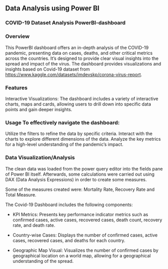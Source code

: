 ## Data Analysis using Power BI

### COVID-19 Dataset Analysis PowerBI-dashboard

### Overview 

This PowerBI dashboard offers an in-depth analysis of the COVID-19 pandemic, presenting data on cases, deaths, and other critical metrics across the countries. It’s designed to provide clear visual insights into the spread and impact of the virus. The dashboard provides visualizations and insights based on Covid-19 dataset from https://www.kaggle.com/datasets/imdevskp/corona-virus-report.

### Features

Interactive Visualizations: The dashboard includes a variety of interactive charts, maps and cards, allowing users to drill down into specific data points and gain deeper insights.

### Usage To effectively navigate the dashboard:

Utilize the filters to refine the data by specific criteria. Interact with the charts to explore different dimensions of the data. Analyze the key metrics for a high-level understanding of the pandemic’s impact.

### Data Visualization/Analysis

The clean data was loaded from the power query editor into the fields pane of Power BI itself. Afterwards, some calculations were carried out using DAX (Data Analysis Expressions) in order to create some measures.

Some of the measures created were: Mortality Rate, Recovery Rate and Total Measure. 

The Covid-19 Dashboard includes the following components:

- KPI Metrics: Presents key performance indicator metrics such as confirmed cases, active cases, recovered cases, death count, recovery rate, and death rate.

- Country-wise Cases: Displays the number of confirmed cases, active cases, recovered cases, and deaths for each country.

- Geographic Map Visual: Visualizes the number of confirmed cases by geographical location on a world map, allowing for a geographical understanding of the spread.
